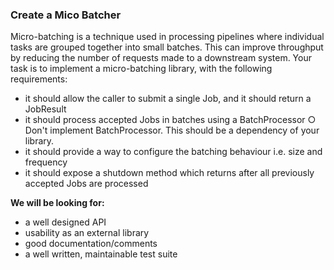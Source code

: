 ### Create a Mico Batcher
Micro-batching is a technique used in processing pipelines where individual tasks are grouped
together into small batches. This can improve throughput by reducing the number of requests made
to a downstream system. Your task is to implement a micro-batching library, with the following
requirements:

- it should allow the caller to submit a single Job, and it should return a JobResult
- it should process accepted Jobs in batches using a BatchProcessor
    ○   Don't implement BatchProcessor. This should be a dependency of your library.
- it should provide a way to configure the batching behaviour i.e. size and frequency
- it should expose a shutdown method which returns after all previously accepted Jobs are
processed

**We will be looking for:**
- a well designed API
- usability as an external library
- good documentation/comments
- a well written, maintainable test suite